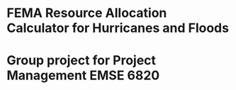 # FEMA Resource Allocation Calculator for Hurricanes and Floods
# Group project for Project Management EMSE 6820

